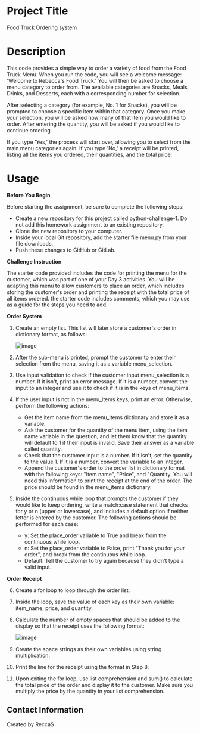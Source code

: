 # Project Title
Food Truck Ordering system

# Description
This code provides a simple way to order a variety of food from the Food Truck Menu. When you run the code, you will see a welcome message: 'Welcome to Rebecca's Food Truck.' You will then be asked to choose a menu category to order from. The available categories are Snacks, Meals, Drinks, and Desserts, each with a corresponding number for selection.

After selecting a category (for example, No. 1 for Snacks), you will be prompted to choose a specific item within that category. Once you make your selection, you will be asked how many of that item you would like to order. After entering the quantity, you will be asked if you would like to continue ordering.

If you type 'Yes,' the process will start over, allowing you to select from the main menu categories again. If you type 'No,' a receipt will be printed, listing all the items you ordered, their quantities, and the total price.

# Usage
**Before You Begin**

Before starting the assignment, be sure to complete the following steps:

  * Create a new repository for this project called python-challenge-1. Do not add this homework assignment to an existing repository.
  * Clone the new repository to your computer.
  * Inside your local Git repository, add the starter file menu.py from your file downloads.
  * Push these changes to GitHub or GitLab.
    
**Challenge Instruction**

The starter code provided includes the code for printing the menu for the customer, which was part of one of your Day 3 activities. You will be adapting this menu to allow customers to place an order, which includes storing the customer's order and printing the receipt with the total price of all items ordered. the starter code includes comments, which you may use as a guide for the steps you need to add. 

**Order System**

1. Create an empty list. This list will later store a customer's order in dictionary format, as follows:
   
   ![image](https://github.com/ReccaS/python-challenge-1/assets/168928543/ab3bd079-98c5-4bf4-982b-77b70b51d3bb)
2. After the sub-menu is printed, prompt the customer to enter their selection from the menu, saving it as a variable menu_selection.
3. Use input validation to check if the customer input menu_selection is a number. If it isn't, print an error message. If it is a number, convert the input to an integer and use it to check if it is in the keys of menu_items.
4. If the user input is not in the menu_items keys, print an error. Otherwise, perform the following actions:

     * Get the item name from the menu_items dictionary and store it as a variable.
     * Ask the customer for the quantity of the menu item, using the item name variable in the question, and let them know that the quantity will default to 1 if their input is invalid. Save their answer as a variable called quantity.
     * Check that the customer input is a number. If it isn't, set the quantity to the value 1. If it is a number, convert the variable to an integer.
     * Append the customer's order to the order list in dictionary format with the following keys: "Item name", "Price", and "Quantity. You will need this information to print the receipt at the end of the order. The price should be found in the menu_items dictionary.

 5. Inside the continuous while loop that prompts the customer if they would like to keep ordering, write a match:case statement that checks for y or n (upper or lowercase), and includes a default option if neither letter is entered by the customer. The following actions should be performed for each case:

     * y: Set the place_order variable to True and break from the continuous while loop.
     * n: Set the place_order variable to False, print "Thank you for your order", and break from the continuous while loop.
     * Default: Tell the customer to try again because they didn't type a valid input.

**Order Receipt**

6. Create a for loop to loop through the order list.
7. Inside the loop, save the value of each key as their own variable: item_name, price, and quantity.
8. Calculate the number of empty spaces that should be added to the display so that the receipt uses the following format:

    ![image](https://github.com/ReccaS/python-challenge-1/assets/168928543/d1cc1ace-1a4c-4e92-9968-7092269becd0)
   
10. Create the space strings as their own variables using string multiplication.
11. Print the line for the receipt using the format in Step 8.
12. Upon exiting the for loop, use list comprehension and sum() to calculate the total price of the order and display it to the customer. Make sure you multiply the price by the quantity in your list comprehension.
    
## Contact Information

Created by ReccaS 

